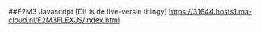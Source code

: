 ##F2M3 Javascript
[Dit is de live-versie thingy]
https://31644.hosts1.ma-cloud.nl/F2M3FLEXJS/index.html
